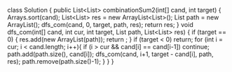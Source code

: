 class Solution {
    public List<List<Integer>> combinationSum2(int[] cand, int target) {
        Arrays.sort(cand);
        List<List<Integer>> res = new ArrayList<List<Integer>>();
        List<Integer> path = new ArrayList<Integer>();
        dfs_com(cand, 0, target, path, res);
        return res;
    }
    void dfs_com(int[] cand, int cur, int target, List<Integer> path,       List<List<Integer>> res) {
        if (target == 0) {
            res.add(new ArrayList(path));
            return ;
        }
        if (target < 0) return;
        for (int i = cur; i < cand.length; i++){
            if (i > cur && cand[i] == cand[i-1]) continue;
            path.add(path.size(), cand[i]);
            dfs_com(cand, i+1, target - cand[i], path, res);
            path.remove(path.size()-1);
        }
    }
}
